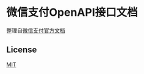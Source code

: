 # 微信支付OpenAPI接口文档

整理自[微信支付官方文档](https://pay.weixin.qq.com/wiki/doc/apiv3/index.shtml)

## License

[MIT](LICENSE)
